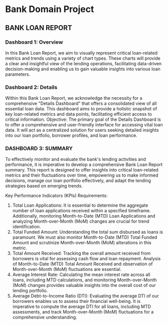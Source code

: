 # Bank Domain Project

## BANK LOAN REPORT

### Dashboard 1: Overview

In this Bank Loan Report, we aim to visually represent critical loan-related metrics and trends using a variety of chart types. These charts will provide a clear and insightful view of the lending operations, facilitating data-driven decision-making and enabling us to gain valuable insights into various loan parameters. 

### Dashboard 2: Details

Within this Bank Loan Report, we acknowledge the necessity for a comprehensive "Details Dashboard" that offers a consolidated view of all essential loan data. This dashboard aims to provide a holistic snapshot of key loan-related metrics and data points, facilitating efficient access to critical information.
Objective:
The primary goal of the Details Dashboard is to offer a comprehensive and user-friendly interface for accessing vital loan data. It will act as a centralized solution for users seeking detailed insights into our loan portfolio, borrower profiles, and loan performance.

### DASHBOARD 3: SUMMARY

To effectively monitor and evaluate the bank's lending activities and performance, it is imperative to develop a comprehensive Bank Loan Report summary. This report  is designed to offer insights into critical loan-related metrics and their fluctuations over time, empowering us to make informed decisions, manage our loan portfolio effectively, and adapt the lending strategies based on emerging trends.

Key Performance Indicators (KPIs) Requirements:
1. Total Loan Applications: It is essential to determine the aggregate number of loan applications received within a specified timeframe. Additionally, monitoring Month-to-Date (MTD) Loan Applications and analyzing Month-over-Month (MoM) changes are crucial for trend identification.
2. Total Funded Amount: Understanding the total sum disbursed as loans is paramount. We must also monitor Month-to-Date (MTD) Total Funded Amount and scrutinize Month-over-Month (MoM) alterations in this metric.
3. Total Amount Received: Tracking the overall amount received from borrowers is vital for assessing cash flow and loan repayment. Analysis of Month-to-Date (MTD) Total Amount Received and observation of Month-over-Month (MoM) fluctuations are essential.
4. Average Interest Rate: Calculating the mean interest rate across all loans, including MTD calculations, and monitoring Month-over-Month (MoM) changes provides valuable insights into the overall cost of our lending portfolio.
5. Average Debt-to-Income Ratio (DTI): Evaluating the average DTI of our borrowers enables us to assess their financial well-being. It is imperative to compute the average DTI for all loans, including MTD assessments, and track Month-over-Month (MoM) fluctuations for a comprehensive understanding.

